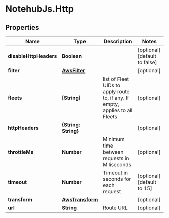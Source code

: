 # NotehubJs.Http

## Properties

| Name                   | Type                                | Description                                                                   | Notes                         |
| ---------------------- | ----------------------------------- | ----------------------------------------------------------------------------- | ----------------------------- |
| **disableHttpHeaders** | **Boolean**                         |                                                                               | [optional] [default to false] |
| **filter**             | [**AwsFilter**](AwsFilter.md)       |                                                                               | [optional]                    |
| **fleets**             | **[String]**                        | list of Fleet UIDs to apply route to, if any. If empty, applies to all Fleets | [optional]                    |
| **httpHeaders**        | **{String: String}**                |                                                                               | [optional]                    |
| **throttleMs**         | **Number**                          | Minimum time between requests in Miliseconds                                  | [optional]                    |
| **timeout**            | **Number**                          | Timeout in seconds for each request                                           | [optional] [default to 15]    |
| **transform**          | [**AwsTransform**](AwsTransform.md) |                                                                               | [optional]                    |
| **url**                | **String**                          | Route URL                                                                     | [optional]                    |
